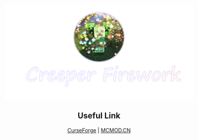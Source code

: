 ![Cover](ghassets/Github%20Social%20Preview.png)

<h2 align="center">Useful Link</h2>

<p align="center"><a href="">CurseForge</a> | <a href="">MCMOD.CN</a></p>

